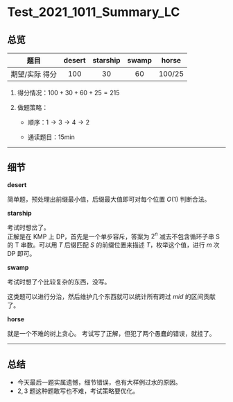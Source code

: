 # Test_2021_1011_Summary_LC

## 总览

|   题目  |  desert  |  starship  |   swamp  | horse |
| :------------: | :---------------------------: | :----------------------------: | :---------------: | :-:|
| 期望/实际 得分 |              $100$               |              $30$              |       $60$        | $100/25$ |

1. 得分情况：$100 + 30 + 60 + 25 = 215$

2. 做题策略：

	* 顺序：$1 \to 3 \to 4 \to 2$

	* 通读题目：$15\mathrm{min}$

---

## 细节

**desert**

简单题，预处理出前缀最小值，后缀最大值即可对每个位置 $O(1)$ 判断合法。

**starship**

考试时想岔了。  
正解是在 KMP 上 DP，首先是一个单步容斥，答案为 $2^n$ 减去不包含循环子串 S 的 T 串数。可以用 $T$ 后缀匹配 $S$ 的前缀位置来描述 $T$，枚举这个值，进行 $m$ 次 DP 即可。


**swamp**

考试时想了个比较复杂的东西，没写。  

这类题可以进行分治，然后维护几个东西就可以统计所有跨过 $mid$ 的区间贡献了。

**horse**

就是一个不难的树上贪心。
考试写了正解，但犯了两个愚蠢的错误，就挂了。  

---

## 总结

* 今天最后一题实属遗憾，细节错误，也有大样例过水的原因。
* $2, 3$ 题这种题敢写也不难，考试策略要优化。